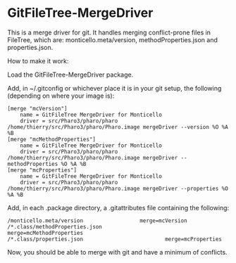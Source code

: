 GitFileTree-MergeDriver
=======================

This is a merge driver for git. It handles merging conflict-prone files in FileTree, which are: monticello.meta/version, methodProperties.json and properties.json.

How to make it work:

Load the GitFileTree-MergeDriver package.

Add, in ~/.gitconfig or whichever place it is in your git setup, the following (depending on where your image is):

```
[merge "mcVersion"]
	name = GitFileTree MergeDriver for Monticello
	driver = src/Pharo3/pharo/pharo /home/thierry/src/Pharo3/pharo/Pharo.image mergeDriver --version %O %A %B
[merge "mcMethodProperties"]
	name = GitFileTree MergeDriver for Monticello
	driver = src/Pharo3/pharo/pharo /home/thierry/src/Pharo3/pharo/Pharo.image mergeDriver --methodProperties %O %A %B
[merge "mcProperties"]
	name = GitFileTree MergeDriver for Monticello
	driver = src/Pharo3/pharo/pharo /home/thierry/src/Pharo3/pharo/Pharo.image mergeDriver --properties %O %A %B
```

Add, in each .package directory, a .gitattributes file containing the following:

```
/monticello.meta/version		          merge=mcVersion
/*.class/methodProperties.json                    merge=mcMethodProperties
/*.class/properties.json                          merge=mcProperties
```

Now, you should be able to merge with git and have a minimum of conflicts.
